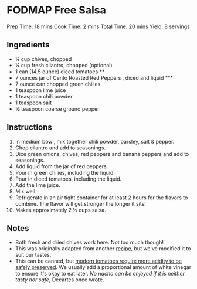 # FODMAP Free Salsa
Prep Time: 18 mins
Cook Time: 2 mins
Total Time: 20 mins
Yield: 8 servings

## Ingredients
- ¼ cup chives, chopped
- ¼ cup fresh cilantro, chopped (optional)
- 1 can (14.5 ounce) diced tomatoes **
- 7 ounces jar of Cento Roasted Red Peppers , diced and liquid ***
- 7 ounce can chopped green chilies
- 1 teaspoon lime juice
- 1 teaspoon chili powder
- 1 teaspoon salt
- ½ teaspoon coarse ground pepper

## Instructions
1. In medium bowl, mix together chili powder, parsley, salt & pepper.
2. Chop cilantro and add to seasonings.
3. Dice green onions, chives, red peppers and banana peppers and add to seasonings.
4. Add liquid from the jar of red peppers.
5. Pour in green chilies, including the liquid.
6. Pour in diced tomatoes, including the liquid.
7. Add the lime juice.
8. Mix well.
9. Refrigerate in an air tight container for at least 2 hours for the flavors to combine. The flavor will get stronger the longer it sits!
10. Makes approximately 2 ½ cups salsa.

## Notes
- Both fresh and dried chives work here. Not too much though!
- This was originally adapted from another [recipe](http://fodmapliving.com/sample-page/appetizers/fodmap-free-salsa/), but we've modified it to suit our tastes.
- This can be canned, but [modern tomatoes require more acidity to be safely preserved](https://foodsafety.wisc.edu/assets/preservation/UWEX_addacidtomatoes.pdf). We usually add a proportional amount of white vinegar to ensure it's okay to eat later. _No nacho can be enjoyed if it is neither tasty nor safe_, Decartes once wrote.
